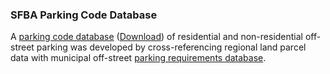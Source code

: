 ### SFBA Parking Code Database
A [parking code database](/parking_code.json) (<a href="/parking_codes.xlsx">Download</a>) of residential and non-residential off-street parking was developed by cross-referencing regional land parcel data with municipal off-street [parking requirements database](/ParkingRequirementsbyCity.html). 
